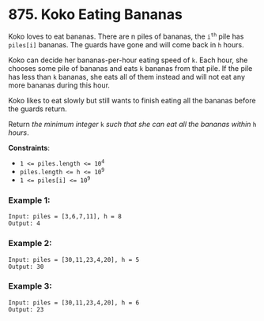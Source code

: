# 875. Koko Eating Bananas

Koko loves to eat bananas. There are n piles of bananas, the <code>i<sup>th</sup></code> pile has `piles[i]` bananas. The guards have gone and will come back in `h` hours.

Koko can decide her bananas-per-hour eating speed of `k`. Each hour, she chooses some pile of bananas and eats `k` bananas from that pile. If the pile has less than `k` bananas, she eats all of them instead and will not eat any more bananas during this hour.

Koko likes to eat slowly but still wants to finish eating all the bananas before the guards return.

Return *the minimum integer* `k` *such that she can eat all the bananas within* `h` *hours*.

**Constraints**:
- <code>1 <= piles.length <= 10<sup>4</sup></code>
- <code>piles.length <= h <= 10<sup>9</sup></code>
- <code>1 <= piles[i] <= 10<sup>9</sup></code>

### Example 1:
```
Input: piles = [3,6,7,11], h = 8
Output: 4
```

### Example 2:
```
Input: piles = [30,11,23,4,20], h = 5
Output: 30
```

### Example 3:
```
Input: piles = [30,11,23,4,20], h = 6
Output: 23
```
